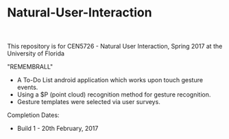 # Natural-User-Interaction<br/><br/>
This repository is for CEN5726 - Natural User Interaction, Spring 2017 at the University of Florida<br/>

"REMEMBRALL"<br/>
<ul>
<li>A To-Do List android application which works upon touch gesture events.</li>
<li>Using a $P (point cloud) recognition method for gesture recognition.</li>
<li>Gesture templates were selected via user surveys.</li>
</ul>

Completion Dates:<br/>
<ul>
<li>Build 1 - 20th February, 2017</li>
</ul>
